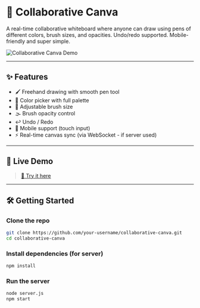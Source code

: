 # 🎨 Collaborative Canva

A real-time collaborative whiteboard where anyone can draw using pens of different colors, brush sizes, and opacities. Undo/redo supported. Mobile-friendly and super simple.

![Collaborative Canva Demo](demo.png)

---

## ✨ Features

- 🖌️ Freehand drawing with smooth pen tool
- 🎨 Color picker with full palette
- 📏 Adjustable brush size
- 🌫️ Brush opacity control
- ↩️ Undo / Redo
- 📱 Mobile support (touch input)
- ⚡ Real-time canvas sync (via WebSocket - if server used)

---

## 🚀 Live Demo

> [🧪 Try it here](https://collaborative-whiteboard-kfu2.onrender.com)

---

## 🛠️ Getting Started

### Clone the repo

```bash
git clone https://github.com/your-username/collaborative-canva.git
cd collaborative-canva
```

### Install dependencies (for server)
```bash
npm install
```

### Run the server
```bash
node server.js
npm start
```
